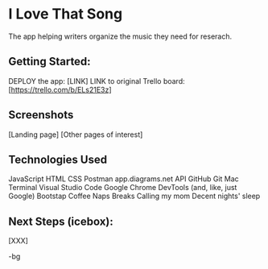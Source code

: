 # I Love That Song

The app helping writers organize the music they need for reserach.

## Getting Started:

DEPLOY the app: [LINK]
LINK to original Trello board: [https://trello.com/b/ELs21E3z]

## Screenshots

[Landing page]
[Other pages of interest]

## Technologies Used

JavaScript
HTML
CSS
Postman
app.diagrams.net
API
GitHub
Git
Mac Terminal
Visual Studio Code
Google Chrome DevTools (and, like, just Google)
Bootstap
Coffee
Naps
Breaks
Calling my mom
Decent nights' sleep

## Next Steps (icebox):

[XXX]

-bg
